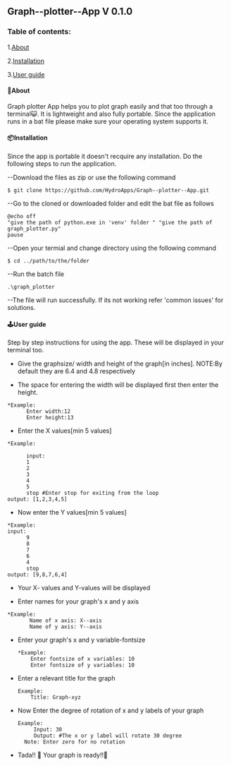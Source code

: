 ## Graph--plotter--App V 0.1.0

### Table of contents: 

 1.[About](https://github.com/HydroApps/Graph--plotter--App/edit/main/README.md#about)
 
 2.[Installation](https://github.com/HydroApps/Graph--plotter--App/edit/main/README.md#installation)
  
 3.[User guide](https://github.com/HydroApps/Graph--plotter--App/edit/main/README.md#userguide)
  
#### 📝About
 Graph plotter App helps you to plot graph easily and that too through a terminal😺. It is lightweight and also fully portable.
 Since the application runs in a bat file please make sure your operating system supports it.  
 
#### 📦Installation
  Since the app is portable it doesn't recquire any installation. Do the following steps to run the application. 

 --Download the files as zip or use the following command 
 ```
 $ git clone https://github.com/HydroApps/Graph--plotter--App.git 
 ```
 --Go to the cloned or downloaded folder and edit the bat file as follows
 ```
 @echo off
"give the path of python.exe in 'venv' folder " "give the path of graph_plotter.py"
 pause
 ```
 --Open your termial and change directory using the following command
 ```
 $ cd ../path/to/the/folder
 ```
 --Run the batch file
 ```
 .\graph_plotter
 ```
 --The file will run successfully. If its not working refer 'common issues' for solutions.
 
 #### 🕹️User guide 
   Step by step instructions for using the app. These will be displayed in your terminal too.
   
   * Give the graphsize/ width and height of the graph[in inches]. NOTE:By default they are 6.4 and 4.8 respectively
   
   * The space for entering the width will be displayed first then enter the height.

    *Example:
          Enter width:12
          Enter height:13
          
   * Enter the X values[min 5 values]
   
    *Example:
   
          input:
          1
          2
          3
          4
          5
          stop #Enter stop for exiting from the loop
    output: [1,2,3,4,5] 
    
   * Now enter the Y values[min 5 values] 
        
    *Example:
    input:
          9
          8
          7
          6
          4
          stop 
    output: [9,8,7,6,4]
    
   * Your X- values and Y-values will be displayed
   
   * Enter names for your graph's x and y axis
 
    *Example:
           Name of x axis: X--axis
           Name of y axis: Y--axis
           
* Enter your graph's x and y variable-fontsize

      *Example:
          Enter fontsize of x variables: 10
          Enter fontsize of y variables: 10
          
* Enter a relevant title for the graph
     
      Example:
          Title: Graph-xyz
          
* Now Enter the degree of rotation of x and y labels of your graph
  
      Example:
           Input: 30
           Output: #The x or y label will rotate 30 degree
        Note: Enter zero for no rotation
        
* Tada!! 🥳 Your graph is ready!!🙂


 

